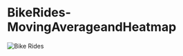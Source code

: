 # BikeRides-MovingAverageandHeatmap
![Bike Rides ](https://github.com/user-attachments/assets/6426d857-a953-45e0-bc07-1b2143588afb)
